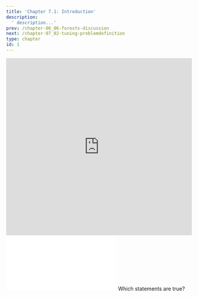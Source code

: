 ```yaml
---
title: 'Chapter 7.1: Introduction'
description:
  ' description...'
prev: /chapter-06_06-forests-discussion
next: /chapter-07_02-tuning-problemdefinition
type: chapter
id: 1
---
```


<exercise id="1" title="Video Lecture">

<iframe width="100%" height="480" src="https://www.youtube.com/embed/lG4Ul1Liq-U" frameborder="0" allow="accelerometer; autoplay; encrypted-media; gyroscope; picture-in-picture" allowfullscreen></iframe>

</exercise>

<exercise id="2" title="Slides">

<object data="pdfs/7/slides-tuning-intro.pdf" type="application/pdf" style="width:100%;height:480px">
    <embed src="pdfs/7/slides-tuning-intro.pdf" type="application/pdf" />
</object>

</exercise>



<exercise id="3" title="Quiz">
Which statements are true?
<choice>
<opt text="Tuning means optimizing hyperparameters." correct="true">
</opt>
<opt text="Doing tuning well is hard; nested resampling can help." correct="true">
</opt>
<opt text="Good tuning is crucial to achieve good performance for all ML algorithms.">
</opt>
<opt text="Tuning optimizes the inner loss.">
</opt>
</choice>
</exercise>
